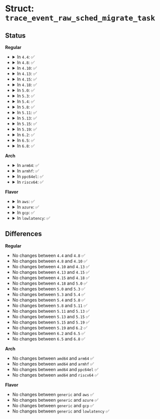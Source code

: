 # Struct: <code>trace_event_raw_sched_migrate_task</code>

## Status
<b>Regular</b>
<ul>
<li>
<details>
<summary>In <code>4.4</code>: ✅</summary>

```c
struct trace_event_raw_sched_migrate_task {
    struct trace_entry ent;
    char comm[16];
    pid_t pid;
    int prio;
    int orig_cpu;
    int dest_cpu;
    char __data[0];
};
```
</details>
</li>
<li>
<details>
<summary>In <code>4.8</code>: ✅</summary>

```c
struct trace_event_raw_sched_migrate_task {
    struct trace_entry ent;
    char comm[16];
    pid_t pid;
    int prio;
    int orig_cpu;
    int dest_cpu;
    char __data[0];
};
```
</details>
</li>
<li>
<details>
<summary>In <code>4.10</code>: ✅</summary>

```c
struct trace_event_raw_sched_migrate_task {
    struct trace_entry ent;
    char comm[16];
    pid_t pid;
    int prio;
    int orig_cpu;
    int dest_cpu;
    char __data[0];
};
```
</details>
</li>
<li>
<details>
<summary>In <code>4.13</code>: ✅</summary>

```c
struct trace_event_raw_sched_migrate_task {
    struct trace_entry ent;
    char comm[16];
    pid_t pid;
    int prio;
    int orig_cpu;
    int dest_cpu;
    char __data[0];
};
```
</details>
</li>
<li>
<details>
<summary>In <code>4.15</code>: ✅</summary>

```c
struct trace_event_raw_sched_migrate_task {
    struct trace_entry ent;
    char comm[16];
    pid_t pid;
    int prio;
    int orig_cpu;
    int dest_cpu;
    char __data[0];
};
```
</details>
</li>
<li>
<details>
<summary>In <code>4.18</code>: ✅</summary>

```c
struct trace_event_raw_sched_migrate_task {
    struct trace_entry ent;
    char comm[16];
    pid_t pid;
    int prio;
    int orig_cpu;
    int dest_cpu;
    char __data[0];
};
```
</details>
</li>
<li>
<details>
<summary>In <code>5.0</code>: ✅</summary>

```c
struct trace_event_raw_sched_migrate_task {
    struct trace_entry ent;
    char comm[16];
    pid_t pid;
    int prio;
    int orig_cpu;
    int dest_cpu;
    char __data[0];
};
```
</details>
</li>
<li>
<details>
<summary>In <code>5.3</code>: ✅</summary>

```c
struct trace_event_raw_sched_migrate_task {
    struct trace_entry ent;
    char comm[16];
    pid_t pid;
    int prio;
    int orig_cpu;
    int dest_cpu;
    char __data[0];
};
```
</details>
</li>
<li>
<details>
<summary>In <code>5.4</code>: ✅</summary>

```c
struct trace_event_raw_sched_migrate_task {
    struct trace_entry ent;
    char comm[16];
    pid_t pid;
    int prio;
    int orig_cpu;
    int dest_cpu;
    char __data[0];
};
```
</details>
</li>
<li>
<details>
<summary>In <code>5.8</code>: ✅</summary>

```c
struct trace_event_raw_sched_migrate_task {
    struct trace_entry ent;
    char comm[16];
    pid_t pid;
    int prio;
    int orig_cpu;
    int dest_cpu;
    char __data[0];
};
```
</details>
</li>
<li>
<details>
<summary>In <code>5.11</code>: ✅</summary>

```c
struct trace_event_raw_sched_migrate_task {
    struct trace_entry ent;
    char comm[16];
    pid_t pid;
    int prio;
    int orig_cpu;
    int dest_cpu;
    char __data[0];
};
```
</details>
</li>
<li>
<details>
<summary>In <code>5.13</code>: ✅</summary>

```c
struct trace_event_raw_sched_migrate_task {
    struct trace_entry ent;
    char comm[16];
    pid_t pid;
    int prio;
    int orig_cpu;
    int dest_cpu;
    char __data[0];
};
```
</details>
</li>
<li>
<details>
<summary>In <code>5.15</code>: ✅</summary>

```c
struct trace_event_raw_sched_migrate_task {
    struct trace_entry ent;
    char comm[16];
    pid_t pid;
    int prio;
    int orig_cpu;
    int dest_cpu;
    char __data[0];
};
```
</details>
</li>
<li>
<details>
<summary>In <code>5.19</code>: ✅</summary>

```c
struct trace_event_raw_sched_migrate_task {
    struct trace_entry ent;
    char comm[16];
    pid_t pid;
    int prio;
    int orig_cpu;
    int dest_cpu;
    char __data[0];
};
```
</details>
</li>
<li>
<details>
<summary>In <code>6.2</code>: ✅</summary>

```c
struct trace_event_raw_sched_migrate_task {
    struct trace_entry ent;
    char comm[16];
    pid_t pid;
    int prio;
    int orig_cpu;
    int dest_cpu;
    char __data[0];
};
```
</details>
</li>
<li>
<details>
<summary>In <code>6.5</code>: ✅</summary>

```c
struct trace_event_raw_sched_migrate_task {
    struct trace_entry ent;
    char comm[16];
    pid_t pid;
    int prio;
    int orig_cpu;
    int dest_cpu;
    char __data[0];
};
```
</details>
</li>
<li>
<details>
<summary>In <code>6.8</code>: ✅</summary>

```c
struct trace_event_raw_sched_migrate_task {
    struct trace_entry ent;
    char comm[16];
    pid_t pid;
    int prio;
    int orig_cpu;
    int dest_cpu;
    char __data[0];
};
```
</details>
</li>
</ul>
<b>Arch</b>
<ul>
<li>
<details>
<summary>In <code>arm64</code>: ✅</summary>

```c
struct trace_event_raw_sched_migrate_task {
    struct trace_entry ent;
    char comm[16];
    pid_t pid;
    int prio;
    int orig_cpu;
    int dest_cpu;
    char __data[0];
};
```
</details>
</li>
<li>
<details>
<summary>In <code>armhf</code>: ✅</summary>

```c
struct trace_event_raw_sched_migrate_task {
    struct trace_entry ent;
    char comm[16];
    pid_t pid;
    int prio;
    int orig_cpu;
    int dest_cpu;
    char __data[0];
};
```
</details>
</li>
<li>
<details>
<summary>In <code>ppc64el</code>: ✅</summary>

```c
struct trace_event_raw_sched_migrate_task {
    struct trace_entry ent;
    char comm[16];
    pid_t pid;
    int prio;
    int orig_cpu;
    int dest_cpu;
    char __data[0];
};
```
</details>
</li>
<li>
<details>
<summary>In <code>riscv64</code>: ✅</summary>

```c
struct trace_event_raw_sched_migrate_task {
    struct trace_entry ent;
    char comm[16];
    pid_t pid;
    int prio;
    int orig_cpu;
    int dest_cpu;
    char __data[0];
};
```
</details>
</li>
</ul>
<b>Flavor</b>
<ul>
<li>
<details>
<summary>In <code>aws</code>: ✅</summary>

```c
struct trace_event_raw_sched_migrate_task {
    struct trace_entry ent;
    char comm[16];
    pid_t pid;
    int prio;
    int orig_cpu;
    int dest_cpu;
    char __data[0];
};
```
</details>
</li>
<li>
<details>
<summary>In <code>azure</code>: ✅</summary>

```c
struct trace_event_raw_sched_migrate_task {
    struct trace_entry ent;
    char comm[16];
    pid_t pid;
    int prio;
    int orig_cpu;
    int dest_cpu;
    char __data[0];
};
```
</details>
</li>
<li>
<details>
<summary>In <code>gcp</code>: ✅</summary>

```c
struct trace_event_raw_sched_migrate_task {
    struct trace_entry ent;
    char comm[16];
    pid_t pid;
    int prio;
    int orig_cpu;
    int dest_cpu;
    char __data[0];
};
```
</details>
</li>
<li>
<details>
<summary>In <code>lowlatency</code>: ✅</summary>

```c
struct trace_event_raw_sched_migrate_task {
    struct trace_entry ent;
    char comm[16];
    pid_t pid;
    int prio;
    int orig_cpu;
    int dest_cpu;
    char __data[0];
};
```
</details>
</li>
</ul>

## Differences
<b>Regular</b>
<ul>
<li>
No changes between <code>4.4</code> and <code>4.8</code> ✅
</li>
<li>
No changes between <code>4.8</code> and <code>4.10</code> ✅
</li>
<li>
No changes between <code>4.10</code> and <code>4.13</code> ✅
</li>
<li>
No changes between <code>4.13</code> and <code>4.15</code> ✅
</li>
<li>
No changes between <code>4.15</code> and <code>4.18</code> ✅
</li>
<li>
No changes between <code>4.18</code> and <code>5.0</code> ✅
</li>
<li>
No changes between <code>5.0</code> and <code>5.3</code> ✅
</li>
<li>
No changes between <code>5.3</code> and <code>5.4</code> ✅
</li>
<li>
No changes between <code>5.4</code> and <code>5.8</code> ✅
</li>
<li>
No changes between <code>5.8</code> and <code>5.11</code> ✅
</li>
<li>
No changes between <code>5.11</code> and <code>5.13</code> ✅
</li>
<li>
No changes between <code>5.13</code> and <code>5.15</code> ✅
</li>
<li>
No changes between <code>5.15</code> and <code>5.19</code> ✅
</li>
<li>
No changes between <code>5.19</code> and <code>6.2</code> ✅
</li>
<li>
No changes between <code>6.2</code> and <code>6.5</code> ✅
</li>
<li>
No changes between <code>6.5</code> and <code>6.8</code> ✅
</li>
</ul>
<b>Arch</b>
<ul>
<li>
No changes between <code>amd64</code> and <code>arm64</code> ✅
</li>
<li>
No changes between <code>amd64</code> and <code>armhf</code> ✅
</li>
<li>
No changes between <code>amd64</code> and <code>ppc64el</code> ✅
</li>
<li>
No changes between <code>amd64</code> and <code>riscv64</code> ✅
</li>
</ul>
<b>Flavor</b>
<ul>
<li>
No changes between <code>generic</code> and <code>aws</code> ✅
</li>
<li>
No changes between <code>generic</code> and <code>azure</code> ✅
</li>
<li>
No changes between <code>generic</code> and <code>gcp</code> ✅
</li>
<li>
No changes between <code>generic</code> and <code>lowlatency</code> ✅
</li>
</ul>
